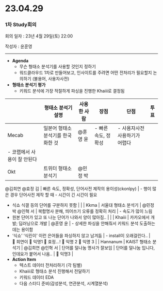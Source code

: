 # 23.04.29

### 1차 Study회의

회의 일자 : 23년 4월 29일(토) 22:00

작성자 : 윤훈영

---

- **Agenda**
    - 무슨 형태소 분석기를 사용할 것인지 정하기
    - 워드클라우드 1차로 만들어보고, 인사이트를 주려면 어떤 전처리가 필요할지 논의하기 (불용어, 사용자사전)
- **형태소 분석기 평가**
    - 키워드 분석에 가장 적절하게 파싱을 진행한 Khaiii로 결정됨

|  | 형태소 분석기 설명 | 사용한 사람 | 장점 | 단점 | 투표 |
| --- | --- | --- | --- | --- | --- |
| Mecab | 일본어 형태소 분석기를 한국화한 것 | @훈영 윤  | - 빠른 속도, 정확성 | - 사용자사전 사용하기가 어렵다
- 코랩에서 사용이 잘 안된다 |  |
| Okt | 트위터 형태소 분석기 | @민정 박 
@김희연 
@효정 김  | 빠른 속도, 정확성, 단어사전 제작의 용이성(ckonlpy) | - 행이 많은 경우 단어사전 제작 할 때 - 시간이 긴 시간이 필요
- 식쇼 식갤 등의 단어를 구분하지 못함 |  |
| Kkma | 서울대 형태소 분석기 | @민정 박 
@인혁 서  | 복합명사 분해, 띄어쓰기 오류를 정확히 처리 | - 속도가 많이 느림
- 원본 단어가 있고 또 나눈 단어가 나와서 양이 많아짐.. |  |
| Khaiii | 카카오에서 개발; 딥러닝으로 개발  | @훈영 윤  | - 상세한 파싱을 안해줘서 키워드 분석 도출하는데는 용이함
- ‘식쇼’ ‘식린이’ 이런 은어들을 파싱하지 않고 남겨둠 | - install이 오래걸린다..  | 📌 희연이
📌 익명1
📌 효정…!
📌 익명 2
📌 익명 3 |
| Hannanum | KAIST 형태소 분석기 | @김희연
@인혁 서  | 단어를 덜나눔
명사가 잘보임 | 단어를 덜나눔
입니다,인데요가 붙어서 나옴.. | 📌 익명3 |
- **Action Item**
    - 텍스트 데이터 전처리하기 (각 팀별)
    - Khaiii로 형태소 분석 진행해서 전달하기
    - 키워드 데이터 EDA
    - 다음 스터디 준비(감성분석, 연관분석, 시계열분석)